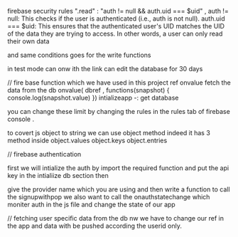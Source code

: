 firebase security rules 
 ".read" : "auth != null && auth.uid === $uid" ,
 auth != null: This checks if the user is authenticated (i.e., auth is not null).
auth.uid === $uid: This ensures that the authenticated user's UID matches the UID of the data they are trying to access. In other words, a user can only read their own data

and same conditions goes for the write functions

in test mode can onw ith the link can edit the database for 30 days 

// fire base function which we have used in this project
ref
onvalue fetch the data from the db  onvalue( dbref , functions(snapshot) {
    console.log(snapshot.value)
})
intializeapp -:
get database

you can change these limit by changing the rules in the rules tab of firebase console .

to covert js object to string we can use object method indeed
it has 3 method inside
object.values
object.keys
object.entries 


// firebase  authentication

first we will intialize the auth by import the required function 
and put the api key in the intialiize db section then

give the provider name which you are using
and then write a function to call the signupwithpop
we also want to call the onauthstatechange which moniter auth in the js file and change the state of our app

// fetching user specific data from the db 
nw we have to change our ref in the app and data with be pushed according the userid only.

